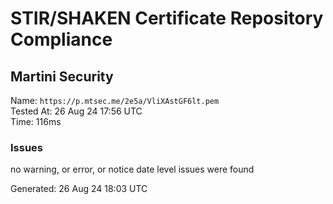 # STIR/SHAKEN Certificate Repository Compliance

## Martini Security

Name: `https://p.mtsec.me/2e5a/VliXAstGF6lt.pem`\
Tested At: 26 Aug 24 17:56 UTC\
Time: 116ms

### Issues

no warning, or error, or notice date level issues were found

Generated: 26 Aug 24 18:03 UTC